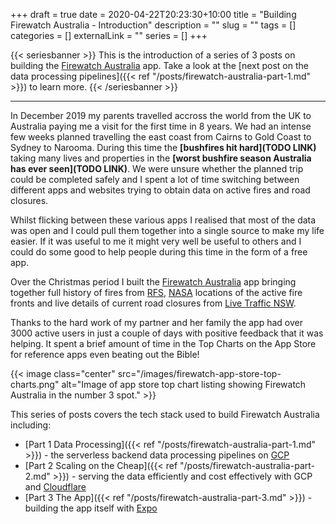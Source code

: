 +++
draft = true
date = 2020-04-22T20:23:30+10:00
title = "Building Firewatch Australia - Introduction"
description = ""
slug = ""
tags = []
categories = []
externalLink = ""
series = []
+++

{{< seriesbanner >}}
This is the introduction of a series of 3 posts on building the [Firewatch Australia](https://firewatchaus.com/) app. Take a look at the [next post on the data processing pipelines]({{< ref "/posts/firewatch-australia-part-1.md" >}}) to learn more.
{{< /seriesbanner >}}

---

In December 2019 my parents travelled accross the world from the UK to Australia paying me a visit for the first time in 8 years.
We had an intense few weeks planned travelling the east coast from Cairns to Gold Coast to Sydney to Narooma. During this time the **[bushfires hit hard](TODO LINK)** taking many lives and properties in the **[worst bushfire season Australia has ever seen](TODO LINK)**. We were unsure whether the planned trip could be completed safely and I spent a lot of time switching between different apps and websites trying to obtain data on active fires and road closures.

Whilst flicking between these various apps I realised that most of the data was open and I could pull
them together into a single source to make my life easier. If it was useful to me it might very well
be useful to others and I could do some good to help people during this time in the form of a free app.

Over the Christmas period I built the [Firewatch Australia](https://firewatchaus.com/) app bringing together full history of fires
from [RFS](https://www.rfs.nsw.gov.au/), [NASA](https://earthdata.nasa.gov/earth-observation-data/near-real-time/firms) locations of the active fire fronts and live details of current road closures
from [Live Traffic NSW](https://www.livetraffic.com/desktop.html).

Thanks to the hard work of my partner and her family the app had over 3000 active users in just a
couple of days with positive feedback that it was helping. It spent a brief amount of time in
the Top Charts on the App Store for reference apps even beating out the Bible!

{{< image
      class="center"
      src="/images/firewatch-app-store-top-charts.png"
      alt="Image of app store top chart listing showing Firewatch Australia in the number 3 spot." >}}

This series of posts covers the tech stack used to build Firewatch Australia including:

- [Part 1 Data Processing]({{< ref "/posts/firewatch-australia-part-1.md" >}}) - the serverless backend data processing pipelines on [GCP](cloud.google.com)
- [Part 2 Scaling on the Cheap]({{< ref "/posts/firewatch-australia-part-2.md" >}}) - serving the data efficiently and cost effectively with GCP and [Cloudflare](https://www.cloudflare.com/)
- [Part 3 The App]({{< ref "/posts/firewatch-australia-part-3.md" >}}) - building the app itself with [Expo](http://expo.io/)
